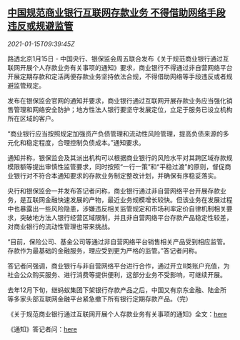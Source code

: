<!--1610704424000-->
[中国规范商业银行互联网存款业务 不得借助网络手段违反或规避监管](https://cn.reuters.com/article/china-bank-www-deposit-regs-0115-idCNKBS29K0ZO)
------

<div><i>2021-01-15T09:39:45Z</i></div><p>路透北京1月15日 - 中国央行、银保监会周五联合发布《关于规范商业银行通过互联网开展个人存款业务有关事项的通知》要求，商业银行不得通过非自营网络平台开展定期存款和定活两便存款业务坚持依法合规，不得借助网络等手段违反或者规避监管规定。</p><p>发布在银保监会官网的通知并要求，商业银行通过互联网开展存款业务应当强化销售管理和网络安全防护；地方性法人银行要坚守发展定位，立足于服务已设立机构所在区域的客户。</p><p>“商业银行应当按照规定加强资产负债管理和流动性风险管理，提高负债来源的多元化和稳定程度，合理控制负债成本。”通知要求。</p><p>通知并称，银保监会及其派出机构可以根据商业银行的风险水平对其跨区域存款规模限额等提出审慎性监管要求，同时按照“一行一策”和“平稳过渡”的原则，督促商业银行对不符合本通知要求的存款业务制定整改计划，并确保有序稳妥落实。</p><p>央行和银保监会一并发布答记者问称，商业银行通过非自营网络平台开展存款业务，是互联网金融快速发展的产物，最近业务规模增长较快。但该业务在发展过程中也暴露出一些风险隐患，涉嫌违反相关监管规定和市场利率定价自律机制相关要求，突破地方法人银行经营区域限制，并且非自营网络平台存款产品稳定性较差，对商业银行的流动性管理也带来挑战。</p><p>“目前，保险公司、基金公司等通过非自营网络平台销售相关产品受到相应监管。存款作为最基础的金融服务，理应受到更为严格的监管。”答记者问称。</p><p>答记者问强调，商业银行与非自营网络平台进行合作，通过开立Ⅱ类账户充值，为社会公众购买服务、进行消费等提供便利，这部分业务不受影响，可继续开展。</p><p>去年12月下旬，继蚂蚁集团下架银行存款产品之后，中国又有京东金融、陆金所等多家头部互联网金融平台紧急撤下所有银行定期存款产品。（完）</p><p>《关于规范商业银行通过互联网开展个人存款业务有关事项的通知》全文：<a href="http://www.cbirc.gov.cn/cn/view/pages/govermentDetail.html?docId=959871&amp;itemId=861&amp;generaltype=1">here</a></p><p>《通知》答记者问：<a href="https://www.cbirc.gov.cn/cn/view/pages/ItemDetail.html?docId=960015&amp;itemId=917&amp;generaltype=0">here</a></p>
